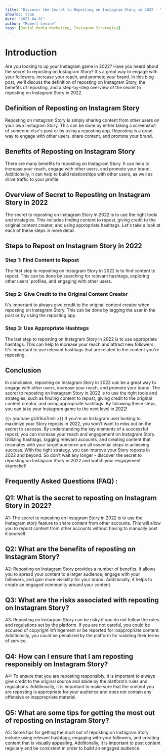 ```yaml
---
title: "Discover the Secret to Reposting on Instagram Story in 2022 - You Won't Believe What Happens Next!"
ShowToc: true 
date: "2023-04-01"
author: "Robert Levine" 
tags: [Social Media Marketing, Instagram Strategies]
---
```

# Introduction
Are you looking to up your Instagram game in 2022? Have you heard about the secret to reposting on Instagram Story? It's a great way to engage with your followers, increase your reach, and promote your brand. In this blog post, we'll discuss the definition of reposting on Instagram Story, the benefits of reposting, and a step-by-step overview of the secret to reposting on Instagram Story in 2022. 

## Definition of Reposting on Instagram Story
Reposting on Instagram Story is simply sharing content from other users on your own Instagram Story. This can be done by either taking a screenshot of someone else's post or by using a reposting app. Reposting is a great way to engage with other users, share content, and promote your brand. 

## Benefits of Reposting on Instagram Story
There are many benefits to reposting on Instagram Story. It can help to increase your reach, engage with other users, and promote your brand. Additionally, it can help to build relationships with other users, as well as drive traffic to your profile. 

## Overview of Secret to Reposting on Instagram Story in 2022
The secret to reposting on Instagram Story in 2022 is to use the right tools and strategies. This includes finding content to repost, giving credit to the original content creator, and using appropriate hashtags. Let's take a look at each of these steps in more detail. 

## Steps to Repost on Instagram Story in 2022
### Step 1: Find Content to Repost
The first step to reposting on Instagram Story in 2022 is to find content to repost. This can be done by searching for relevant hashtags, exploring other users' profiles, and engaging with other users. 

### Step 2: Give Credit to the Original Content Creator
It's important to always give credit to the original content creator when reposting on Instagram Story. This can be done by tagging the user in the post or by using the reposting app. 

### Step 3: Use Appropriate Hashtags
The last step to reposting on Instagram Story in 2022 is to use appropriate hashtags. This can help to increase your reach and attract new followers. It's important to use relevant hashtags that are related to the content you're reposting. 

## Conclusion
In conclusion, reposting on Instagram Story in 2022 can be a great way to engage with other users, increase your reach, and promote your brand. The secret to reposting on Instagram Story in 2022 is to use the right tools and strategies, such as finding content to repost, giving credit to the original content creator, and using appropriate hashtags. By following these steps, you can take your Instagram game to the next level in 2022!

{{< youtube gUVSui7nnlI >}} 
If you're an Instagram user looking to maximize your Story reposts in 2022, you won't want to miss out on the secret to success. By understanding the key elements of a successful repost, you can increase your reach and engagement on Instagram Story. Utilizing hashtags, tagging relevant accounts, and creating content that resonates with your target audience are all essential steps in achieving success. With the right strategy, you can improve your Story reposts in 2022 and beyond. So don't wait any longer - discover the secret to reposting on Instagram Story in 2022 and watch your engagement skyrocket!

## Frequently Asked Questions (FAQ) :
## Q1: What is the secret to reposting on Instagram Story in 2022?
A1: The secret to reposting on Instagram Story in 2022 is to use the Instagram story feature to share content from other accounts. This will allow you to repost content from other accounts without having to manually post it yourself. 

## Q2: What are the benefits of reposting on Instagram Story?
A2: Reposting on Instagram Story provides a number of benefits. It allows you to spread your content to a larger audience, engage with your followers, and gain more visibility for your brand. Additionally, it helps to create an engaged community around your content.

## Q3: What are the risks associated with reposting on Instagram Story?
A3: Reposting on Instagram Story can be risky if you do not follow the rules and regulations set by the platform. If you are not careful, you could be accused of copyright infringement or be reported for inappropriate content. Additionally, you could be penalized by the platform for violating their terms of service.

## Q4: How can I ensure that I am reposting responsibly on Instagram Story?
A4: To ensure that you are reposting responsibly, it is important to always give credit to the original source and abide by the platform’s rules and regulations. Additionally, it is important to make sure that the content you are reposting is appropriate for your audience and does not contain any offensive or inappropriate material.

## Q5: What are some tips for getting the most out of reposting on Instagram Story?
A5: Some tips for getting the most out of reposting on Instagram Story include using relevant hashtags, engaging with your followers, and creating content that is visually appealing. Additionally, it is important to post content regularly and be consistent in order to build an engaged audience.


